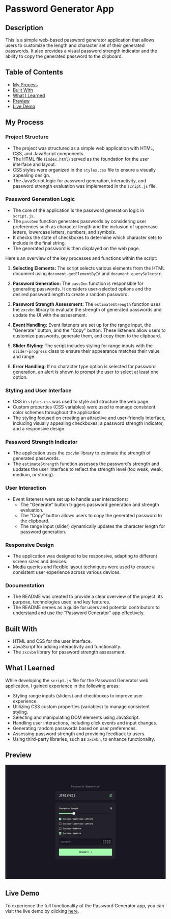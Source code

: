 # Password Generator App

## Description

This is a simple web-based password generator application that allows users to customize the length and character set of their generated passwords. It also provides a visual password strength indicator and the ability to copy the generated password to the clipboard.

## Table of Contents

- [My Process](#my-process)
- [Built With](#built-with)
- [What I Learned](#what-i-learned)
- [Preview](#preview)
- [Live Demo](#live-demo)

## My Process

### Project Structure

- The project was structured as a simple web application with HTML, CSS, and JavaScript components.
- The HTML file (`index.html`) served as the foundation for the user interface and layout.
- CSS styles were organized in the `styles.css` file to ensure a visually appealing design.
- The JavaScript logic for password generation, interactivity, and password strength evaluation was implemented in the `script.js` file.

### Password Generation Logic

- The core of the application is the password generation logic in `script.js`.
- The `passGen` function generates passwords by considering user preferences such as character length and the inclusion of uppercase letters, lowercase letters, numbers, and symbols.
- It checks the state of checkboxes to determine which character sets to include in the final string.
- The generated password is then displayed on the web page.

Here's an overview of the key processes and functions within the script:

1. **Selecting Elements:** The script selects various elements from the HTML document using `document.getElementById` and `document.querySelector`.

2. **Password Generation:** The `passGen` function is responsible for generating passwords. It considers user-selected options and the desired password length to create a random password.

3. **Password Strength Assessment:** The `estimateStrength` function uses the `zxcvbn` library to evaluate the strength of generated passwords and update the UI with the assessment.

4. **Event Handling:** Event listeners are set up for the range input, the "Generate" button, and the "Copy" button. These listeners allow users to customize passwords, generate them, and copy them to the clipboard.

5. **Slider Styling:** The script includes styling for range inputs with the `slider-progress` class to ensure their appearance matches their value and range.

6. **Error Handling:** If no character type option is selected for password generation, an alert is shown to prompt the user to select at least one option.

### Styling and User Interface

- CSS in `styles.css` was used to style and structure the web page.
- Custom properties (CSS variables) were used to manage consistent color schemes throughout the application.
- The styling focused on creating an attractive and user-friendly interface, including visually appealing checkboxes, a password strength indicator, and a responsive design.

### Password Strength Indicator

- The application uses the `zxcvbn` library to estimate the strength of generated passwords.
- The `estimateStrength` function assesses the password's strength and updates the user interface to reflect the strength level (too weak, weak, medium, or strong).

### User Interaction

- Event listeners were set up to handle user interactions:
  - The "Generate" button triggers password generation and strength evaluation.
  - The "Copy" button allows users to copy the generated password to the clipboard.
  - The range input (slider) dynamically updates the character length for password generation.

### Responsive Design

- The application was designed to be responsive, adapting to different screen sizes and devices.
- Media queries and flexible layout techniques were used to ensure a consistent user experience across various devices.

### Documentation

- The README was created to provide a clear overview of the project, its purpose, technologies used, and key features.
- The README serves as a guide for users and potential contributors to understand and use the "Password Generator" app effectively.

## Built With

- HTML and CSS for the user interface.
- JavaScript for adding interactivity and functionality.
- The `zxcvbn` library for password strength assessment.

## What I Learned

While developing the `script.js` file for the Password Generator web application, I gained experience in the following areas:
- Styling range inputs (sliders) and checkboxes to improve user experience.
- Utilizing CSS custom properties (variables) to manage consistent styling.
- Selecting and manipulating DOM elements using JavaScript.
- Handling user interactions, including click events and input changes.
- Generating random passwords based on user preferences.
- Assessing password strength and providing feedback to users.
- Using third-party libraries, such as `zxcvbn`, to enhance functionality.

## Preview

![Preview Image](./screenshots/desktop-view.png)

## Live Demo

To experience the full functionality of the Password Generator app, you can visit the live demo by clicking [here](https://aachal01.github.io/password-generator-app/).
